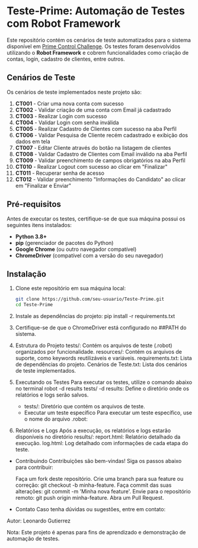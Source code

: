 # Teste-Prime: Automação de Testes com Robot Framework

Este repositório contém os cenários de teste automatizados para o sistema disponível em [Prime Control Challenge](https://challenge.primecontrol.com.br/). Os testes foram desenvolvidos utilizando o **Robot Framework** e cobrem funcionalidades como criação de contas, login, cadastro de clientes, entre outros.

## Cenários de Teste

Os cenários de teste implementados neste projeto são:

1. **CT001** - Criar uma nova conta com sucesso  
2. **CT002** - Validar criação de uma conta com Email já cadastrado  
3. **CT003** - Realizar Login com sucesso  
4. **CT004** - Validar Login com senha inválida  
5. **CT005** - Realizar Cadastro de Clientes com sucesso na aba Perfil  
6. **CT006** - Validar Pesquisa de Cliente recém cadastrado e exibição dos dados em tela  
7. **CT007** - Editar Cliente através do botão na listagem de clientes  
8. **CT008** - Validar Cadastro de Clientes com Email inválido na aba Perfil  
9. **CT009** - Validar preenchimento de campos obrigatórios na aba Perfil  
10. **CT010** - Realizar Logout com sucesso ao clicar em "Finalizar"  
11. **CT011** - Recuperar senha de acesso  
12. **CT012** - Validar preenchimento "Informações do Candidato" ao clicar em "Finalizar e Enviar"  

## Pré-requisitos

Antes de executar os testes, certifique-se de que sua máquina possui os seguintes itens instalados:

- **Python 3.8+**
- **pip** (gerenciador de pacotes do Python)
- **Google Chrome** (ou outro navegador compatível)
- **ChromeDriver** (compatível com a versão do seu navegador)

## Instalação

1. Clone este repositório em sua máquina local:

   ```bash
   git clone https://github.com/seu-usuario/Teste-Prime.git
   cd Teste-Prime
2. Instale as dependências do projeto:
   pip install -r requirements.txt
3. Certifique-se de que o ChromeDriver está configurado no ##PATH do sistema.
4. Estrutura do Projeto
   tests/: Contém os arquivos de teste (.robot) organizados por funcionalidade.
   resources/: Contém os arquivos de suporte, como keywords reutilizáveis e variáveis.
   requirements.txt: Lista de dependências do projeto.
   Cenários de Teste.txt: Lista dos cenários de teste implementados.
5. Executando os Testes
   Para executar os testes, utilize o comando abaixo no terminal
   robot -d results tests/
   -d results: Define o diretório onde os relatórios e logs serão salvos.
   - tests/: Diretório que contém os arquivos de teste.
   - Executar um teste específico
   Para executar um teste específico, use o nome do arquivo .robot:

6. Relatórios e Logs
   Após a execução, os relatórios e logs estarão disponíveis no diretório results/:
   report.html: Relatório detalhado da execução.
   log.html: Log detalhado com informações de cada etapa do teste.

- Contribuindo
   Contribuições são bem-vindas! Siga os passos abaixo para contribuir:

   Faça um fork deste repositório.
   Crie uma branch para sua feature ou correção: git checkout -b minha-feature.
   Faça commit das suas alterações: git commit -m 'Minha nova feature'.
   Envie para o repositório remoto: git push origin minha-feature.
   Abra um Pull Request.

- Contato
   Caso tenha dúvidas ou sugestões, entre em contato:

Autor: Leonardo Gutierrez

Nota: Este projeto é apenas para fins de aprendizado e demonstração de automação de testes.
